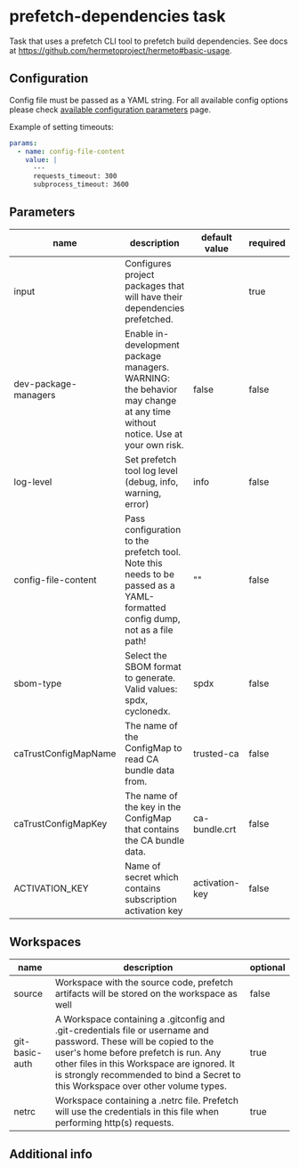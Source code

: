 # prefetch-dependencies task

Task that uses a prefetch CLI tool to prefetch build dependencies.
See docs at https://github.com/hermetoproject/hermeto#basic-usage.

## Configuration

Config file must be passed as a YAML string. For all available config options please check
[available configuration parameters] page.

Example of setting timeouts:

```yaml
params:
  - name: config-file-content
    value: |
      ---
      requests_timeout: 300
      subprocess_timeout: 3600
```

[available configuration parameters]: https://github.com/hermetoproject/hermeto?tab=readme-ov-file#available-configuration-parameters

## Parameters
|name|description|default value|required|
|---|---|---|---|
|input|Configures project packages that will have their dependencies prefetched.||true|
|dev-package-managers|Enable in-development package managers. WARNING: the behavior may change at any time without notice. Use at your own risk. |false|false|
|log-level|Set prefetch tool log level (debug, info, warning, error)|info|false|
|config-file-content|Pass configuration to the prefetch tool. Note this needs to be passed as a YAML-formatted config dump, not as a file path! |""|false|
|sbom-type|Select the SBOM format to generate. Valid values: spdx, cyclonedx.|spdx|false|
|caTrustConfigMapName|The name of the ConfigMap to read CA bundle data from.|trusted-ca|false|
|caTrustConfigMapKey|The name of the key in the ConfigMap that contains the CA bundle data.|ca-bundle.crt|false|
|ACTIVATION_KEY|Name of secret which contains subscription activation key|activation-key|false|

## Workspaces
|name|description|optional|
|---|---|---|
|source|Workspace with the source code, prefetch artifacts will be stored on the workspace as well|false|
|git-basic-auth|A Workspace containing a .gitconfig and .git-credentials file or username and password. These will be copied to the user's home before prefetch is run. Any other files in this Workspace are ignored. It is strongly recommended to bind a Secret to this Workspace over other volume types. |true|
|netrc|Workspace containing a .netrc file. Prefetch will use the credentials in this file when performing http(s) requests. |true|

## Additional info

